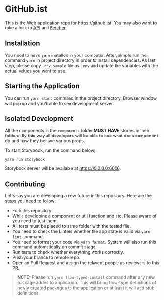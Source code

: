 # GitHub.ist

This is the Web application repo for https://github.ist. You may also want to take a look to [API](https://github.com/alpcanaydin/githubist-api) and [Fetcher](https://github.com/alpcanaydin/githubist-fetcher)

## Installation

You need to have `yarn` installed in your computer. After, simple run the command `yarn` in project directory in order to install dependencies. As last step, please copy `.env.sample` file as `.env` and update the variables with the actual values you want to use.

## Starting the Application

You can run `yarn start` command in the project directory. Browser window will pop up and you'll able to see development server.

## Isolated Development

All the components in the `components` folder **MUST HAVE** stories in their folders. By this way all developers will be able to see what does component do and how they behave various props.

To start Storybook, run the command below;

```
yarn run storybook
```

Storybook server will be available at https://0.0.0.0:6006.

## Contributing

Let's say you are developing a new future in this repository. Here are the steps you need to follow;

- Fork this repository
- While developing a component or util function and etc. Please aware of you need to test them.
- All tests must be placed to same folder with the tested file.
- You need to check the Linters whether the app state is valid via `yarn lint` command.
- You need to format your code via `yarn format`. System will also run this command automatically on commit stage.
- Run tests to check whether everything works correctly.
- Push your branch to remote repo.
- Open an Pull Request and assign the relavent people as reviewers to this PR.

> **NOTE:** Please run `yarn flow-typed-install` command after any new package added to application. This will bring flow-type definitions of newly created packages to the application or at least it will add stub definitions.
